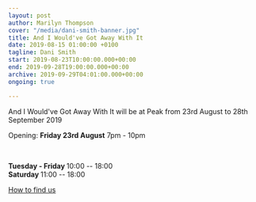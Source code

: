 ```yaml
---
layout: post
author: Marilyn Thompson
cover: "/media/dani-smith-banner.jpg"
title: And I Would've Got Away With It
date: 2019-08-15 01:00:00 +0100
tagline: Dani Smith
start: 2019-08-23T10:00:00.000+00:00
end: 2019-09-28T19:00:00.000+00:00
archive: 2019-09-29T04:01:00.000+00:00
ongoing: true

---
```

<p>And I Would've Got Away With It will be at Peak from 23rd August to 28th September 2019</p>

Opening: <b>Friday 23rd August</b> 7pm - 10pm

<br />

<p><b>Tuesday - Friday </b>10:00 -- 18:00<br />
<b>Saturday </b>11:00 -- 18:00 <br />

<p><a href="http://www.peak-art.org/contact">How to find us</a></p>